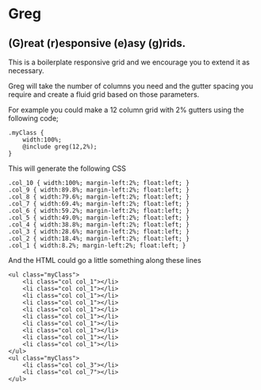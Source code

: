Greg
====
## (G)reat (r)esponsive (e)asy (g)rids.

This is a boilerplate responsive grid and we encourage you to extend it as necessary.

Greg will take the number of columns you need and the gutter spacing you require and create a fluid grid based on those parameters.

For example you could make a 12 column grid with 2% gutters using the following code;
```
.myClass {
    width:100%;
    @include greg(12,2%);
}
```

This will generate the following CSS
```
.col_10 { width:100%; margin-left:2%; float:left; }
.col_9 { width:89.8%; margin-left:2%; float:left; }
.col_8 { width:79.6%; margin-left:2%; float:left; }
.col_7 { width:69.4%; margin-left:2%; float:left; }
.col_6 { width:59.2%; margin-left:2%; float:left; }
.col_5 { width:49.0%; margin-left:2%; float:left; }
.col_4 { width:38.8%; margin-left:2%; float:left; }
.col_3 { width:28.6%; margin-left:2%; float:left; }
.col_2 { width:18.4%; margin-left:2%; float:left; }
.col_1 { width:8.2%; margin-left:2%; float:left; }
```

And the HTML could go a little something along these lines
```
<ul class="myClass">
    <li class="col col_1"></li>
    <li class="col col_1"></li>
    <li class="col col_1"></li>
    <li class="col col_1"></li>
    <li class="col col_1"></li>
    <li class="col col_1"></li>
    <li class="col col_1"></li>
    <li class="col col_1"></li>
    <li class="col col_1"></li>
    <li class="col col_1"></li>
</ul>
<ul class="myClass">
    <li class="col col_3"></li>
    <li class="col col_7"></li>
</ul>
```